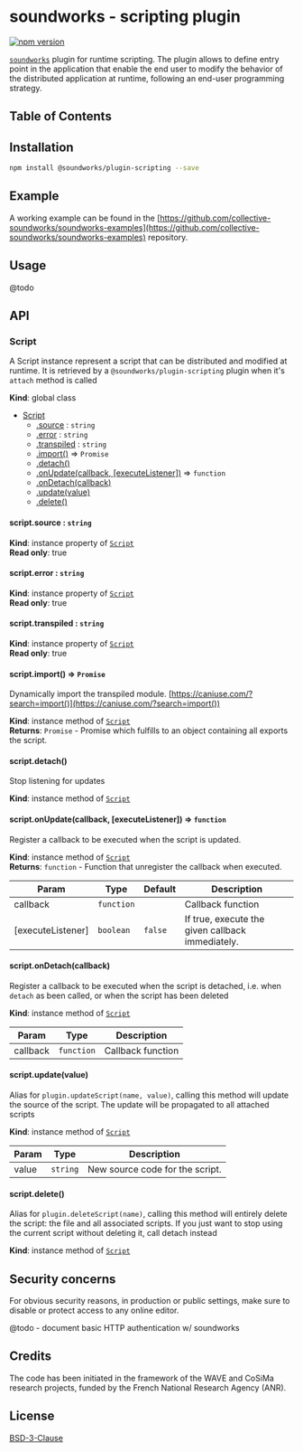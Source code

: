 # soundworks - scripting plugin

[![npm version](https://badge.fury.io/js/@soundworks%2Fplugin-scripting.svg)](https://badge.fury.io/js/@soundworks%2Fplugin-scripting)

[`soundworks`](https://soundworks.dev) plugin for runtime scripting. The plugin allows to define entry point in the application that enable the end user to modify the behavior of the distributed application at runtime, following an end-user programming strategy.

## Table of Contents

<!-- toc -->

## Installation

```sh
npm install @soundworks/plugin-scripting --save
```

## Example

A working example can be found in the [https://github.com/collective-soundworks/soundworks-examples](https://github.com/collective-soundworks/soundworks-examples) repository.

## Usage

@todo

## API

<!-- api -->

<a name="Script"></a>

### Script
A Script instance represent a script that can be distributed and modified
at runtime. It is retrieved by a `@soundworks/plugin-scripting` plugin when
it's `attach` method is called

**Kind**: global class  

* [Script](#Script)
    * [.source](#Script+source) : <code>string</code>
    * [.error](#Script+error) : <code>string</code>
    * [.transpiled](#Script+transpiled) : <code>string</code>
    * [.import()](#Script+import) ⇒ <code>Promise</code>
    * [.detach()](#Script+detach)
    * [.onUpdate(callback, [executeListener])](#Script+onUpdate) ⇒ <code>function</code>
    * [.onDetach(callback)](#Script+onDetach)
    * [.update(value)](#Script+update)
    * [.delete()](#Script+delete)

<a name="Script+source"></a>

#### script.source : <code>string</code>
**Kind**: instance property of [<code>Script</code>](#Script)  
**Read only**: true  
<a name="Script+error"></a>

#### script.error : <code>string</code>
**Kind**: instance property of [<code>Script</code>](#Script)  
**Read only**: true  
<a name="Script+transpiled"></a>

#### script.transpiled : <code>string</code>
**Kind**: instance property of [<code>Script</code>](#Script)  
**Read only**: true  
<a name="Script+import"></a>

#### script.import() ⇒ <code>Promise</code>
Dynamically import the transpiled module.
[https://caniuse.com/?search=import()](https://caniuse.com/?search=import())

**Kind**: instance method of [<code>Script</code>](#Script)  
**Returns**: <code>Promise</code> - Promise which fulfills to an object containing all exports
 the script.  
<a name="Script+detach"></a>

#### script.detach()
Stop listening for updates

**Kind**: instance method of [<code>Script</code>](#Script)  
<a name="Script+onUpdate"></a>

#### script.onUpdate(callback, [executeListener]) ⇒ <code>function</code>
Register a callback to be executed when the script is updated.

**Kind**: instance method of [<code>Script</code>](#Script)  
**Returns**: <code>function</code> - Function that unregister the callback when executed.  

| Param | Type | Default | Description |
| --- | --- | --- | --- |
| callback | <code>function</code> |  | Callback function |
| [executeListener] | <code>boolean</code> | <code>false</code> | If true, execute the given  callback immediately. |

<a name="Script+onDetach"></a>

#### script.onDetach(callback)
Register a callback to be executed when the script is detached, i.e. when
`detach` as been called, or when the script has been deleted

**Kind**: instance method of [<code>Script</code>](#Script)  

| Param | Type | Description |
| --- | --- | --- |
| callback | <code>function</code> | Callback function |

<a name="Script+update"></a>

#### script.update(value)
Alias for `plugin.updateScript(name, value)`, calling this method will update
the source of the script. The update will be propagated to all attached scripts

**Kind**: instance method of [<code>Script</code>](#Script)  

| Param | Type | Description |
| --- | --- | --- |
| value | <code>string</code> | New source code for the script. |

<a name="Script+delete"></a>

#### script.delete()
Alias for `plugin.deleteScript(name)`, calling this method will entirely delete
the script: the file and all associated scripts. If you just want to stop
using the current script without deleting it, call detach instead

**Kind**: instance method of [<code>Script</code>](#Script)  

<!-- apistop -->

## Security concerns

For obvious security reasons, in production or public settings, make sure to disable or protect access to any online editor.

@todo - document basic HTTP authentication w/ soundworks

## Credits

The code has been initiated in the framework of the WAVE and CoSiMa research projects, funded by the French National Research Agency (ANR).

## License

[BSD-3-Clause](./LICENSE)
